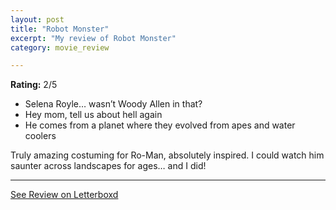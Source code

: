 ```yaml
---
layout: post
title: "Robot Monster"
excerpt: "My review of Robot Monster"
category: movie_review

---
```


**Rating:** 2/5

* Selena Royle… wasn’t Woody Allen in that?
* Hey mom, tell us about hell again
* He comes from a planet where they evolved from apes and water coolers

Truly amazing costuming for Ro-Man, absolutely inspired. I could watch him saunter across landscapes for ages… and I did!

<hr>

[See Review on Letterboxd](https://boxd.it/4wbsSx)
